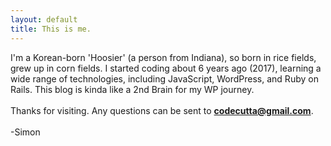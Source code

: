 ```yaml
---
layout: default
title: This is me.
---
```


I'm a Korean-born 'Hoosier' (a person from Indiana), so born in rice fields, grew up in corn fields. I started coding about 6 years ago (2017), learning a wide range of technologies, including JavaScript, WordPress, and Ruby on Rails. This blog is kinda like a 2nd Brain for my WP journey.
<br/>
<br/>
Thanks for visiting. Any questions can be sent to **codecutta@gmail.com**.
<br/>
<br/>
-Simon